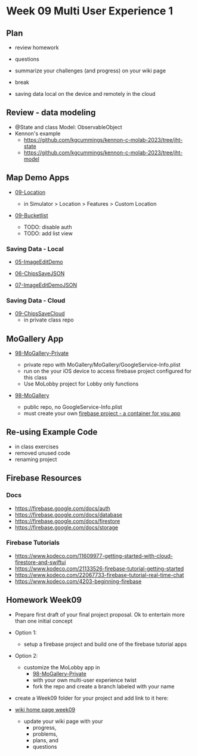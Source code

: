 # Week 09 Multi User Experience 1

## Plan

- review homework

- questions

- summarize your challenges (and progress) on your wiki page

- break

- saving data local on the device and remotely in the cloud

## Review - data modeling

- @State and class Model: ObservableObject
- Kennon's example
  - https://github.com/kgcummings/kennon-c-molab-2023/tree/jht-state
  - https://github.com/kgcummings/kennon-c-molab-2023/tree/jht-model

## Map Demo Apps

- [09-Location](https://github.com/molab-itp/09-Location)

  - in Simulator > Location > Features > Custom Location

- [09-Bucketlist](https://github.com/molab-itp/09-Bucketlist)

  - TODO: disable auth
  - TODO: add list view

### Saving Data - Local

- [05-ImageEditDemo](https://github.com/molab-itp/05-ImageEditDemo)

- [06-ChipsSaveJSON](https://github.com/molab-itp/06-ChipsSaveJSON)

- [07-ImageEditDemoJSON](https://github.com/molab-itp/07-ImageEditDemoJSON)

### Saving Data - Cloud

- [09-ChipsSaveCloud](https://github.com/molab-itp/09-ChipsSaveCloud)
  - in private class repo

## MoGallery App

- [98-MoGallery-Private](https://github.com/molab-itp/98-MoGallery-Private)

  - private repo with MoGallery/MoGallery/GoogleService-Info.plist
  - run on the your iOS device to access firebase project configured for this class
  - Use MoLobby project for Lobby only functions

- [98-MoGallery](https://github.com/molab-itp/98-MoGallery)
  - public repo, no GoogleService-Info.plist
  - must create your own [firebase project - a container for you app](https://firebase.google.com/)

## Re-using Example Code

- in class exercises
- removed unused code
- renaming project

## Firebase Resources

### Docs

- https://firebase.google.com/docs/auth
- https://firebase.google.com/docs/database
- https://firebase.google.com/docs/firestore
- https://firebase.google.com/docs/storage

### Firebase Tutorials

- https://www.kodeco.com/11609977-getting-started-with-cloud-firestore-and-swiftui
- https://www.kodeco.com/21133526-firebase-tutorial-getting-started
- https://www.kodeco.com/22067733-firebase-tutorial-real-time-chat
- https://www.kodeco.com/4203-beginning-firebase

## Homework Week09

- Prepare first draft of your final project proposal. Ok to entertain more than one initial concept

- Option 1:

  - setup a firebase project and build one of the firebase tutorial apps

- Option 2:

  - customize the MoLobby app in
    - [98-MoGallery-Private](https://github.com/molab-itp/98-MoGallery-Private)
    - with your own multi-user experience twist
    - fork the repo and create a branch labeled with your name

- create a Week09 folder for your project and add link to it here:

- [wiki home page week09](https://github.com/molab-itp/content-2023-Fa/wiki#week-09-homework)

  - update your wiki page with your
    - progress,
    - problems,
    - plans, and
    - questions

<!-- ### navigation demos revisted

- [06-TabViewDemo](https://github.com/molab-itp/06-TabViewDemo)

- [06-MenuNestedDemo](https://github.com/molab-itp/06-MenuNestedDemo)

- [07-SlideShowDemo](https://github.com/molab-itp/07-SlideShowDemo)

### SwiftUI Demos - navigation

- [Clubapartment app](https://github.com/molab-itp/swiftui.builds) 06_swiftui.builds/clubhouse

  - [View Figma design](https://www.figma.com/file/8DwfJi51F88IW1xNVrDMP4/Clubapartment?node-id=0%3A1)
  - [Watch me build](https://www.youtube.com/watch?v=UVTRKeIm3JA&feature=youtu.be)

-
- [Puppy adoption app](https://github.com/molab-itp/06-Wiggles-iOS) 06-Wiggles-iOS
- [iDine app](https://github.com/molab-itp/iDine) 06-iDine
  - Reference: [hackingwithswift.com swiftui-tutorial-building-a-complete-project](https://www.hackingwithswift.com/quick-start/swiftui/swiftui-tutorial-building-a-complete-project) -->
